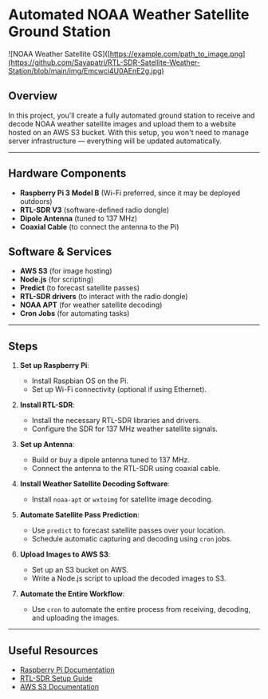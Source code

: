 # Automated NOAA Weather Satellite Ground Station
![NOAA Weather Satellite GS]([https://example.com/path_to_image.png](https://github.com/Sayapatri/RTL-SDR-Satellite-Weather-Station/blob/main/img/Emcwci4U0AEnE2g.jpg)
## Overview

In this project, you'll create a fully automated ground station to receive and decode NOAA weather satellite images and upload them to a website hosted on an AWS S3 bucket. With this setup, you won't need to manage server infrastructure — everything will be updated automatically.

---

## Hardware Components

- **Raspberry Pi 3 Model B** (Wi-Fi preferred, since it may be deployed outdoors)
- **RTL-SDR V3** (software-defined radio dongle)
- **Dipole Antenna** (tuned to 137 MHz)
- **Coaxial Cable** (to connect the antenna to the Pi)

## Software & Services

- **AWS S3** (for image hosting)
- **Node.js** (for scripting)
- **Predict** (to forecast satellite passes)
- **RTL-SDR drivers** (to interact with the radio dongle)
- **NOAA APT** (for weather satellite decoding)
- **Cron Jobs** (for automating tasks)

---

## Steps

1. **Set up Raspberry Pi**:
   - Install Raspbian OS on the Pi.
   - Set up Wi-Fi connectivity (optional if using Ethernet).
   
2. **Install RTL-SDR**:
   - Install the necessary RTL-SDR libraries and drivers.
   - Configure the SDR for 137 MHz weather satellite signals.

3. **Set up Antenna**:
   - Build or buy a dipole antenna tuned to 137 MHz.
   - Connect the antenna to the RTL-SDR using coaxial cable.

4. **Install Weather Satellite Decoding Software**:
   - Install `noaa-apt` or `wxtoimg` for satellite image decoding.

5. **Automate Satellite Pass Prediction**:
   - Use `predict` to forecast satellite passes over your location.
   - Schedule automatic capturing and decoding using `cron` jobs.

6. **Upload Images to AWS S3**:
   - Set up an S3 bucket on AWS.
   - Write a Node.js script to upload the decoded images to S3.

7. **Automate the Entire Workflow**:
   - Use `cron` to automate the entire process from receiving, decoding, and uploading the images.

---

## Useful Resources

- [Raspberry Pi Documentation](https://www.raspberrypi.org/documentation/)
- [RTL-SDR Setup Guide](https://www.rtl-sdr.com/rtl-sdr-quick-start-guide/)
- [AWS S3 Documentation](https://aws.amazon.com/s3/)

